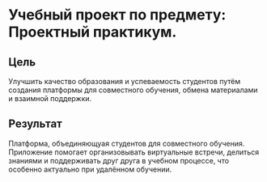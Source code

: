<h1>Учебный проект по предмету: Проектный практикум.</h1>

<h2>Цель</h2>
Улучшить качество образования и успеваемость студентов путём создания платформы для совместного обучения, обмена материалами и взаимной поддержки.

<h2>Результат</h2>
Платформа, объединяющуая студентов для совместного обучения. Приложение помогает организовывать виртуальные встречи, делиться знаниями и поддерживать друг друга в учебном процессе, что особенно актуально при удалённом обучении.
